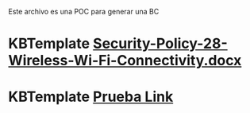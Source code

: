 Este archivo es una POC para generar una BC

# KBTemplate [Security-Policy-28-Wireless-Wi-Fi-Connectivity.docx](https://github.com/gasaris/KBTemplate/files/6982469/Security-Policy-28-Wireless-Wi-Fi-Connectivity.docx)
# KBTemplate [Prueba Link](https://docs.google.com/document/d/1lb8UKq9M4paTYIgPcm5jki2ffP1juFQftdPit1Mz73A/edit)
